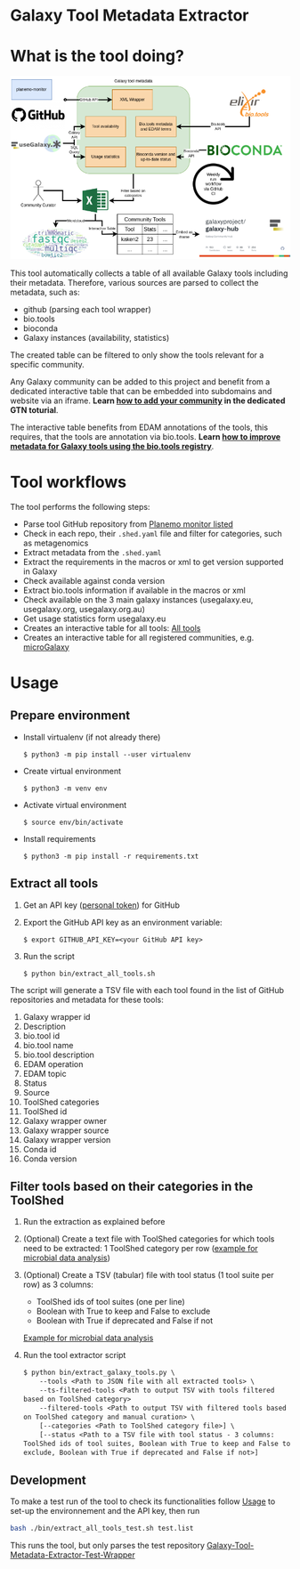 Galaxy Tool Metadata Extractor
=====================

# What is the tool doing?

![plot](docs/images/Preprint_flowchart.png)


This tool automatically collects a table of all available Galaxy tools including their metadata. Therefore, various sources are parsed to collect the metadata, such as:
* github (parsing each tool wrapper)
* bio.tools
* bioconda
* Galaxy instances (availability, statistics)

The created table can be filtered to only show the tools relevant for a specific community. 

Any Galaxy community can be added to this project and benefit from a dedicated interactive table that can be embedded into subdomains and website via an iframe. **Learn [how to add your community](https://training.galaxyproject.org/training-material//topics/dev/tutorials/community-tool-table/tutorial.html) in the dedicated GTN toturial**. 

The interactive table benefits from EDAM annotations of the tools, this requires, that the tools are annotation via bio.tools.
**Learn [how to improve metadata for Galaxy tools using the bio.tools registry](https://training.galaxyproject.org/training-material//topics/dev/tutorials/tool-annotation/tutorial.html)**.

# Tool workflows

The tool performs the following steps:

- Parse tool GitHub repository from [Planemo monitor listed](https://github.com/galaxyproject/planemo-monitor)
- Check in each repo, their `.shed.yaml` file and filter for categories, such as metagenomics 
- Extract metadata from the `.shed.yaml`
- Extract the requirements in the macros or xml to get version supported in Galaxy
- Check available against conda version
- Extract bio.tools information if available in the macros or xml
- Check available on the 3 main galaxy instances (usegalaxy.eu, usegalaxy.org, usegalaxy.org.au)
- Get usage statistics form usegalaxy.eu
- Creates an interactive table for all tools: [All tools](https://galaxyproject.github.io/galaxy_tool_metadata_extractor/)
- Creates an interactive table for all registered communities, e.g. [microGalaxy](https://galaxyproject.github.io/galaxy_tool_metadata_extractor/microgalaxy/)

# Usage

## Prepare environment

- Install virtualenv (if not already there)

    ```
    $ python3 -m pip install --user virtualenv
    ```

- Create virtual environment

    ```
    $ python3 -m venv env
    ```

- Activate virtual environment

    ```
    $ source env/bin/activate
    ```

- Install requirements

    ```
    $ python3 -m pip install -r requirements.txt
    ```

## Extract all tools

1. Get an API key ([personal token](https://docs.github.com/en/authentication/keeping-your-account-and-data-secure/managing-your-personal-access-tokens)) for GitHub
2. Export the GitHub API key as an environment variable:

    ```
    $ export GITHUB_API_KEY=<your GitHub API key>
    ```

3. Run the script

    ```
    $ python bin/extract_all_tools.sh
    ```

The script will generate a TSV file with each tool found in the list of GitHub repositories and metadata for these tools:

1. Galaxy wrapper id
2. Description
3. bio.tool id
4. bio.tool name
5. bio.tool description
6. EDAM operation
7. EDAM topic
8. Status
9. Source
10. ToolShed categories
11. ToolShed id
12. Galaxy wrapper owner
13. Galaxy wrapper source
14. Galaxy wrapper version
15. Conda id
16. Conda version

## Filter tools based on their categories in the ToolShed

1. Run the extraction as explained before
2. (Optional) Create a text file with ToolShed categories for which tools need to be extracted: 1 ToolShed category per row ([example for microbial data analysis](data/microgalaxy/categories))
3. (Optional) Create a TSV (tabular) file with tool status (1 tool suite per row) as 3 columns:
    - ToolShed ids of tool suites (one per line)
    - Boolean with True to keep and False to exclude
    - Boolean with True if deprecated and False if not

    [Example for microbial data analysis](data/microgalaxy/tools_to_keep_exclude.tsv)
    
4. Run the tool extractor script

    ```
    $ python bin/extract_galaxy_tools.py \
        --tools <Path to JSON file with all extracted tools> \
        --ts-filtered-tools <Path to output TSV with tools filtered based on ToolShed category>
        --filtered-tools <Path to output TSV with filtered tools based on ToolShed category and manual curation> \
        [--categories <Path to ToolShed category file>] \
        [--status <Path to a TSV file with tool status - 3 columns: ToolShed ids of tool suites, Boolean with True to keep and False to exclude, Boolean with True if deprecated and False if not>]
    ```

## Development

To make a test run of the tool to check its functionalities follow [Usage](#Usage) to set-up the environnement and the API key, then run

```bash
bash ./bin/extract_all_tools_test.sh test.list
```

This runs the tool, but only parses the test repository [Galaxy-Tool-Metadata-Extractor-Test-Wrapper](https://github.com/paulzierep/Galaxy-Tool-Metadata-Extractor-Test-Wrapper)
